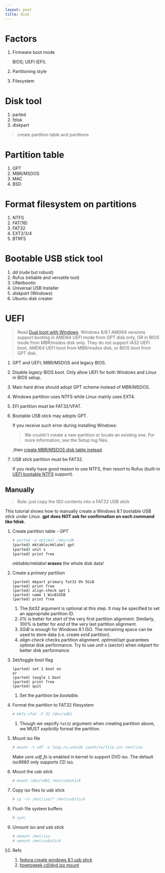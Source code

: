 ```yaml
---
layout: post
title: Disk
---
```


# Factors

1. Firmware boot mode

   BIOS; UEFI (EFI).
2. Partitioning style
3. Filesystem

# Disk tool

1. parted
2. fdisk
3. diskpart

> create partition table and partitions

# Partition table

1. GPT
2. MBR/MSDOS
3. MAC
4. BSD

# Format filesystem on partitions

1. NTFS
2. FAT(16)
3. FAT32
4. EXT2/3/4
5. BTRFS

# Bootable USB stick tool

1. *dd* (rude but robust)
2. Rufus (reliable and versatile tool)
3. UNetbootin
4. Universal USB Installer
5. *diskpart* (Windows)
6. Ubuntu disk creater

# UEFI

>Read [Dual boot with Windows](https://wiki.archlinux.org/index.php/Windows_and_Arch_dual_boot). Windows 8/8.1 AMD64 versions support booting in AMD64 UEFI mode from GPT disk only, OR in BIOS mode from MBR/msdos disk only. They do not support IA32 UEFI boot, AMD64 UEFI boot from MBR/msdos disk, or BIOS boot from GPT disk.

1. GPT and UEFI; MBR/MSDOS and legacy BIOS.
2. Disable *legacy* BIOS boot. Only allow UEFI for both Windows and Linux in BIOS setup.
3. Main hard drive should adopt GPT scheme instead of MBR/MSDOS.
4. Windows partition uses NTFS while Linux mainly uses EXT4.
5. EFI partition must be FAT32/VFAT.
6. Bootable USB stick may adopts GPT.

   If you receive such error during installing Windows:

   >We couldn't create a new partition or locate an existing one.  For more information, see the Setup log files.

   ,then [create MBR/MSDOS disk table instead](https://wiki.archlinux.org/index.php/Windows_and_Arch_dual_boot#Couldn.27t_create_a_new_partition_or_locate_an_existing_one).
6. USB stick partition must be FAT32.

   If you really have good reason to use NTFS, then resort to Rufus (built-in [UEFI bootable NTFS](https://github.com/pbatard/uefi-ntfs) support).

## Manually

>Rule: just copy the ISO contents into a FAT32 USB stick

This tutorial shows how to manually create a Windows 8.1 bootable USB stick under Linux. **gpt does NOT ask for confirmation on each command like fdisk**.

1. Create partition table - GPT

   ```bash
   # parted -a optimal /dev/sdb
   (parted) mktable/mklabel gpt
   (parted) unit s
   (parted) print free
   ```

   *mktable/mklabel* **erases** the whole disk data!
2. Create a *primary* partition

   ```
   (parted) mkpart primary fat32 0% 5GiB
   (parted) print free
   (parted) align-check opt 1
   (parted) name 1 Win81USB
   (parted) print free
   ```

   1. The *fat32* argument is optional at this step. It may be specified to set an appropriate partition ID.
   2. *0%* is better for *start* of the very first partition alignment. Similarly, *100%* is better for *end* of the very last partition alignment.
   3. *5GiB* is enough for Windows 8.1 ISO. The remaining space can be used to store data (i.e. create *ext4* partition).
   4. *align-check* checks partition alignment. *optimal/opt* guarantees optimal disk performance. Try to use *unit s* (sector) when *mkpart* for better disk performance.
3. Set/toggle *boot* flag

   ```
   (parted) set 1 boot on
   or
   (parted) toogle 1 boot
   (parted) print free
   (parted) quit
   ```

   1. Set the partition be *bootable*.
4. Format the partition to FAT32 filesystem

   ```bash
   # mkfs.vfat -F 32 /dev/sdb1
   ```

   1. Though we sepcify `fat32` argument when creating partition above, we MUST *explicitly* format the partition.
5. Mount iso file

   ```bash
   # mount -t udf -o loop,ro,unhide /path/to/file.iso /mnt/iso
   ```

   Make usre *udf_fs* is enabled in kernel to support DVD iso. The default *iso9660* only supports CD iso.
6. Mount the usb stick

   ```bash
   # mount /dev/sdb1 /mnt/usbstick
   ```
   
6. Copy iso files to usb stick

   ```bash
   # cp -rv /mnt/iso/* /mnt/usbstick
   ```

7. Flush file system buffers

   ```bash
   # sync
   ```

8. Umount iso and usb stick

   ```bash
   # umount /mnt/iso
   # umount /mnt/usbstick
   ```

9. Refs
   1. [fedora create windows 8.1 usb stick](https://superuser.com/questions/729087/fedora-create-windows-8-1-bootable-usb)
   2. [howtogeek cd/dvd iso mount](http://www.howtogeek.com/168137/mount-an-iso-image-in-linux/?PageSpeed=noscript)
